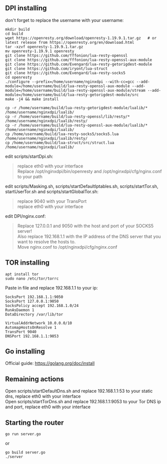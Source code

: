 DPI installing
------------
don't forget to replace the username with your username:
```
mkdir build
cd build
wget https://openresty.org/download/openresty-1.19.9.1.tar.gz   # or latest release from https://openresty.org/en/download.html
tar -xzvf openresty-1.19.9.1.tar.gz
mv openresty-1.19.9.1 openresty
git clone https://github.com/fffonion/lua-resty-openssl
git clone https://github.com/fffonion/lua-resty-openssl-aux-module
git clone https://github.com/Evengard/lua-resty-getorigdest-module
git clone https://github.com/iryont/lua-struct
git clone https://github.com/Evengard/lua-resty-socks5
cd openresty
./configure --prefix=/home/username/nginxdpi --with-cc=gcc --add-module=/home/username/build/lua-resty-openssl-aux-module --add-module=/home/username/build/lua-resty-openssl-aux-module/stream --add-module=/home/username/build/lua-resty-getorigdest-module/src
make -j4 && make install

cp -r /home/username/build/lua-resty-getorigdest-module/lualib/* /home/username/nginxdpi/lualib/ 
cp -r /home/username/build/lua-resty-openssl/lib/resty/* /home/username/nginxdpi/lualib/resty/
cp -r /home/username/build/lua-resty-openssl-aux-module/lualib/* /home/username/nginxdpi/lualib/
cp /home/username/build/lua-resty-socks5/socks5.lua /home/username/nginxdpi/lualib/resty/
cp /home/username/build/lua-struct/src/struct.lua /home/username/nginxdpi/lualib/
```
edit scripts/startDpi.sh:  
> replace eth0 with your interface  
> Replace /opt/nginxdpi/bin/openresty and /opt/nginxdpi/cfg/nginx.conf to your path

edit scripts/Masking.sh, scripts/startDefaultIptables.sh, scripts/startTor.sh, startUserTor.sh and scripts/startGlobalTor.sh:  
> replace 9040 with your TransPort  
> replace eth0 with your interface

edit DPI/nginx.conf:  
> Replace 127.0.0.1 and 9050 with the host and port of your SOCKS5 server!  
> Also replace 192.168.1.1 with the IP address of the DNS server that you want to resolve the hosts to.    
> Move nginx.conf to /opt/nginxdpi/cfg/nginx.conf    

TOR installing
------------
```
apt install tor
sudo nano /etc/tor/torrc
```
Paste in file and replace 192.168.1.1 to your ip:
```
SocksPort 192.168.1.1:9050
SocksPort 127.0.0.1:9050
SocksPolicy accept 192.168.1.0/24
RunAsDaemon 1
DataDirectory /var/lib/tor

VirtualAddrNetwork 10.0.0.0/10
AutomapHostsOnResolve 1
TransPort 9040
DNSPort 192.168.1.1:9053
```

Go installing
-----------
Official guide: https://golang.org/doc/install

Remaining actions
------------
Open scripts/startDefaultDns.sh and replace 192.168.1.1:53 to your static dns, replace eth0 with your interface   
Open scripts/startTorDns.sh and replace 192.168.1.1:9053 to your Tor DNS ip and port, replace eth0 with your interface  

Starting the router
------------
```
go run server.go
```
or
```
go build server.go
./server
```

